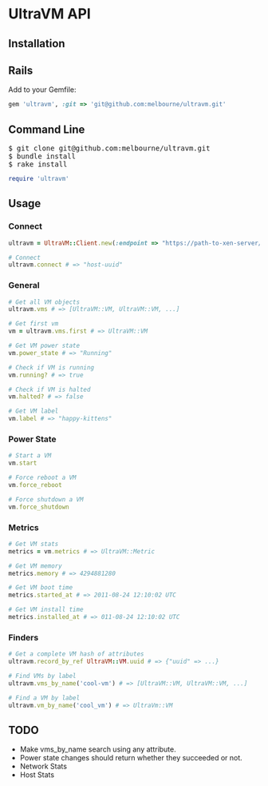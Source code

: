 # UltraVM API

## Installation

## Rails
Add to your Gemfile:

``` ruby
gem 'ultravm', :git => 'git@github.com:melbourne/ultravm.git'
```

## Command Line

<pre>
$ git clone git@github.com:melbourne/ultravm.git
$ bundle install
$ rake install
</pre>

``` ruby
require 'ultravm'
```

## Usage

### Connect 
``` ruby
ultravm = UltraVM::Client.new(:endpoint => "https://path-to-xen-server/", :password => "kittens")

# Connect
ultravm.connect # => "host-uuid"
```

### General
``` ruby
# Get all VM objects
ultravm.vms # => [UltraVM::VM, UltraVM::VM, ...]

# Get first vm
vm = ultravm.vms.first # => UltraVM::VM

# Get VM power state
vm.power_state # => "Running"

# Check if VM is running
vm.running? # => true

# Check if VM is halted
vm.halted? # => false

# Get VM label
vm.label # => "happy-kittens"
```

### Power State

``` ruby
# Start a VM
vm.start

# Force reboot a VM
vm.force_reboot

# Force shutdown a VM
vm.force_shutdown
```
### Metrics
``` ruby
# Get VM stats
metrics = vm.metrics # => UltraVM::Metric

# Get VM memory
metrics.memory # => 4294881280

# Get VM boot time
metrics.started_at # => 2011-08-24 12:10:02 UTC

# Get VM install time
metrics.installed_at # => 011-08-24 12:10:02 UTC 
```

### Finders

``` ruby
# Get a complete VM hash of attributes
ultravm.record_by_ref UltraVM::VM.uuid # => {"uuid" => ...}

# Find VMs by label
ultravm.vms_by_name('cool-vm') # => [UltraVM::VM, UltraVM::VM, ...]

# Find a VM by label
ultravm.vm_by_name('cool_vm') # => UltraVm::VM


```


## TODO
* Make vms_by_name search using any attribute.
* Power state changes should return whether they succeeded or not.
* Network Stats
* Host Stats

